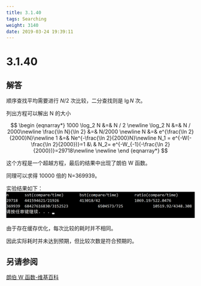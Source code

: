 ```yaml
---
title: 3.1.40
tags: Searching
weight: 3140
date: 2019-03-24 19:39:11
---
```


# 3.1.40

## 解答

顺序查找平均需要进行 $N/2$ 次比较，二分查找则是 $\lg N$ 次。

列出方程可以解出 N 的大小

$$
\begin {eqnarray*}
1000 \log_2 N &=& N / 2 \newline 
\log_2 N &=& N / 2000\newline 
\frac{\ln N}{\ln 2} &=& N/2000 \newline 
N &=& e^{\frac{\ln 2}{2000}N}\newline 
1 &=& Ne^{-\frac{\ln 2}{2000}N}\newline 
N_1 = e^{-W(-\frac{\ln 2}{2000})}=1 &\ & N_2= e^{-W_{-1}(-\frac{\ln 2}{2000})}=29718\newline  \newline 
\end {eqnarray*}
$$

这个方程是一个超越方程，最后的结果中出现了朗伯 W 函数。

同理可以求得 10000 倍的 N=369939。

实验结果如下：
![](/resources/3-1-40/1.png)

由于存在缓存优化，每次比较的耗时并不相同。

因此实际耗时并未达到预期，但比较次数是符合预期的。

## 另请参阅

[朗伯 W 函数-维基百科](https://zh.wikipedia.org/zh-hans/%E6%9C%97%E4%BC%AFW%E5%87%BD%E6%95%B0)
